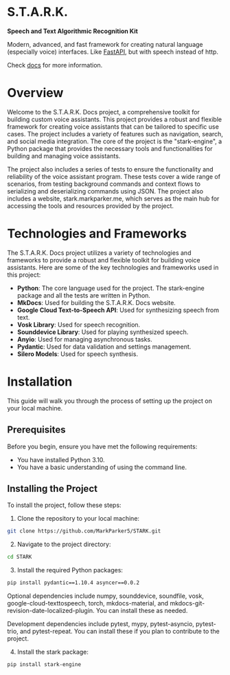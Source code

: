 # S.T.A.R.K.

**Speech and Text Algorithmic Recognition Kit**

Modern, advanced, and fast framework for creating natural language (especially voice) interfaces. Like [FastAPI](https://fastapi.tiangolo.com/), but with speech instead of http. 

Check [docs](https://stark.markparker.me/) for more information.

# Overview

Welcome to the S.T.A.R.K. Docs project, a comprehensive toolkit for building custom voice assistants. This project provides a robust and flexible framework for creating voice assistants that can be tailored to specific use cases. The project includes a variety of features such as navigation, search, and social media integration. The core of the project is the "stark-engine", a Python package that provides the necessary tools and functionalities for building and managing voice assistants.

The project also includes a series of tests to ensure the functionality and reliability of the voice assistant program. These tests cover a wide range of scenarios, from testing background commands and context flows to serializing and deserializing commands using JSON. The project also includes a website, stark.markparker.me, which serves as the main hub for accessing the tools and resources provided by the project.

# Technologies and Frameworks

The S.T.A.R.K. Docs project utilizes a variety of technologies and frameworks to provide a robust and flexible toolkit for building voice assistants. Here are some of the key technologies and frameworks used in this project:

- **Python**: The core language used for the project. The stark-engine package and all the tests are written in Python.
- **MkDocs**: Used for building the S.T.A.R.K. Docs website.
- **Google Cloud Text-to-Speech API**: Used for synthesizing speech from text.
- **Vosk Library**: Used for speech recognition.
- **Sounddevice Library**: Used for playing synthesized speech.
- **Anyio**: Used for managing asynchronous tasks.
- **Pydantic**: Used for data validation and settings management.
- **Silero Models**: Used for speech synthesis.

# Installation

This guide will walk you through the process of setting up the project on your local machine.

## Prerequisites

Before you begin, ensure you have met the following requirements:

- You have installed Python 3.10.
- You have a basic understanding of using the command line.

## Installing the Project

To install the project, follow these steps:

1. Clone the repository to your local machine:

```bash
git clone https://github.com/MarkParker5/STARK.git
```

2. Navigate to the project directory:

```bash
cd STARK
```

3. Install the required Python packages:

```bash
pip install pydantic==1.10.4 asyncer==0.0.2
```

Optional dependencies include numpy, sounddevice, soundfile, vosk, google-cloud-texttospeech, torch, mkdocs-material, and mkdocs-git-revision-date-localized-plugin. You can install these as needed.

Development dependencies include pytest, mypy, pytest-asyncio, pytest-trio, and pytest-repeat. You can install these if you plan to contribute to the project.

4. Install the stark package:

```bash
pip install stark-engine
```
